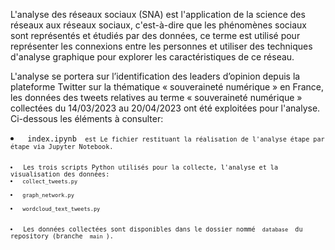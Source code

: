L'analyse des réseaux sociaux (SNA) est l'application de la science des réseaux aux réseaux sociaux, c'est-à-dire que les phénomènes sociaux sont représentés et étudiés par des données, ce terme est utilisé pour représenter les connexions entre les personnes et utiliser des techniques d'analyse graphique pour explorer les caractéristiques de ce réseau.

L'analyse se portera sur l’identification des leaders d’opinion depuis la plateforme Twitter sur la thématique « souveraineté numérique » en France, les données des tweets relatives au terme « souveraineté numérique » collectées du 14/03/2023 au 20/04/2023 ont été exploitées pour l'analyse.
Ci-dessous les éléments à consulter:

<li> <code> index.ipynb <code> est Le fichier restituant la réalisation de l'analyse étape par étape via Jupyter Notebook. </li>  

<li> Les trois scripts Python utilisés pour la collecte, l'analyse et la visualisation des données:
<li><code> collect_tweets.py </code> </li> 
<li><code> graph_network.py </code> </li> 
<li><code> wordcloud_text_tweets.py </code> </li> </li> 

<li> Les données collectées sont disponibles dans le dossier nommé <code> database </code> du repository (branche <code> main </code>). </li>
